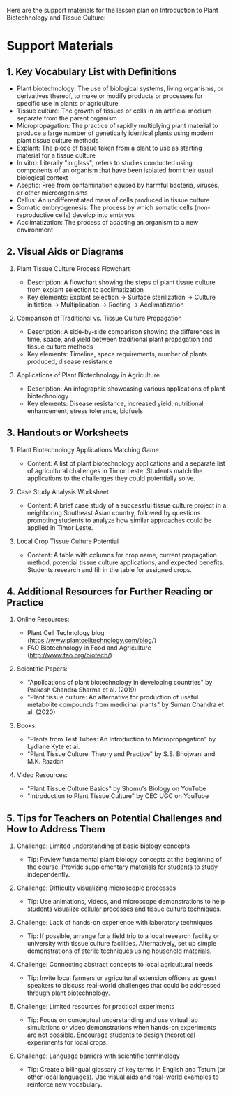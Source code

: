 Here are the support materials for the lesson plan on Introduction to Plant Biotechnology and Tissue Culture:

# Support Materials

## 1. Key Vocabulary List with Definitions

- Plant biotechnology: The use of biological systems, living organisms, or derivatives thereof, to make or modify products or processes for specific use in plants or agriculture
- Tissue culture: The growth of tissues or cells in an artificial medium separate from the parent organism
- Micropropagation: The practice of rapidly multiplying plant material to produce a large number of genetically identical plants using modern plant tissue culture methods
- Explant: The piece of tissue taken from a plant to use as starting material for a tissue culture
- In vitro: Literally "in glass"; refers to studies conducted using components of an organism that have been isolated from their usual biological context
- Aseptic: Free from contamination caused by harmful bacteria, viruses, or other microorganisms
- Callus: An undifferentiated mass of cells produced in tissue culture
- Somatic embryogenesis: The process by which somatic cells (non-reproductive cells) develop into embryos
- Acclimatization: The process of adapting an organism to a new environment

## 2. Visual Aids or Diagrams

1. Plant Tissue Culture Process Flowchart
   - Description: A flowchart showing the steps of plant tissue culture from explant selection to acclimatization
   - Key elements: Explant selection → Surface sterilization → Culture initiation → Multiplication → Rooting → Acclimatization

2. Comparison of Traditional vs. Tissue Culture Propagation
   - Description: A side-by-side comparison showing the differences in time, space, and yield between traditional plant propagation and tissue culture methods
   - Key elements: Timeline, space requirements, number of plants produced, disease resistance

3. Applications of Plant Biotechnology in Agriculture
   - Description: An infographic showcasing various applications of plant biotechnology
   - Key elements: Disease resistance, increased yield, nutritional enhancement, stress tolerance, biofuels

## 3. Handouts or Worksheets

1. Plant Biotechnology Applications Matching Game
   - Content: A list of plant biotechnology applications and a separate list of agricultural challenges in Timor Leste. Students match the applications to the challenges they could potentially solve.

2. Case Study Analysis Worksheet
   - Content: A brief case study of a successful tissue culture project in a neighboring Southeast Asian country, followed by questions prompting students to analyze how similar approaches could be applied in Timor Leste.

3. Local Crop Tissue Culture Potential
   - Content: A table with columns for crop name, current propagation method, potential tissue culture applications, and expected benefits. Students research and fill in the table for assigned crops.

## 4. Additional Resources for Further Reading or Practice

1. Online Resources:
   - Plant Cell Technology blog (https://www.plantcelltechnology.com/blog/)
   - FAO Biotechnology in Food and Agriculture (http://www.fao.org/biotech/)

2. Scientific Papers:
   - "Applications of plant biotechnology in developing countries" by Prakash Chandra Sharma et al. (2019)
   - "Plant tissue culture: An alternative for production of useful metabolite compounds from medicinal plants" by Suman Chandra et al. (2020)

3. Books:
   - "Plants from Test Tubes: An Introduction to Micropropagation" by Lydiane Kyte et al.
   - "Plant Tissue Culture: Theory and Practice" by S.S. Bhojwani and M.K. Razdan

4. Video Resources:
   - "Plant Tissue Culture Basics" by Shomu's Biology on YouTube
   - "Introduction to Plant Tissue Culture" by CEC UGC on YouTube

## 5. Tips for Teachers on Potential Challenges and How to Address Them

1. Challenge: Limited understanding of basic biology concepts
   - Tip: Review fundamental plant biology concepts at the beginning of the course. Provide supplementary materials for students to study independently.

2. Challenge: Difficulty visualizing microscopic processes
   - Tip: Use animations, videos, and microscope demonstrations to help students visualize cellular processes and tissue culture techniques.

3. Challenge: Lack of hands-on experience with laboratory techniques
   - Tip: If possible, arrange for a field trip to a local research facility or university with tissue culture facilities. Alternatively, set up simple demonstrations of sterile techniques using household materials.

4. Challenge: Connecting abstract concepts to local agricultural needs
   - Tip: Invite local farmers or agricultural extension officers as guest speakers to discuss real-world challenges that could be addressed through plant biotechnology.

5. Challenge: Limited resources for practical experiments
   - Tip: Focus on conceptual understanding and use virtual lab simulations or video demonstrations when hands-on experiments are not possible. Encourage students to design theoretical experiments for local crops.

6. Challenge: Language barriers with scientific terminology
   - Tip: Create a bilingual glossary of key terms in English and Tetum (or other local languages). Use visual aids and real-world examples to reinforce new vocabulary.